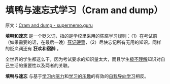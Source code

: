 # 填鸭与速忘式学习（Cram and dump）

原文：[Cram and dump - supermemo.guru](https://supermemo.guru/wiki/Cram_and_dump)

 **填鸭和速忘** 是一个贬义词，指的是学校里采用的陈腐学习规则：（1）在考试前（如果需要的话，在最后一晚）[死记硬背](https://supermemo.guru/wiki/Cramming)，（2）尽快忘记所有无用的知识。同样的贬义词还有 **狂欢和宿醉** 。

全世界的学生都这么干，因为考试要求的知识量太大，而且学生[极不理解](https://supermemo.guru/wiki/Kevin_Kruse:_School_serves_mindless_cramming)知识对自己生活的重要性以及两者的关联。

 **填鸭与速忘** 与基于[学习内驱力](https://supermemo.guru/wiki/Self-directed_learning)和[学习的乐趣](https://supermemo.guru/wiki/Pleasure_of_learning)的有效的[自我导向学习](https://supermemo.guru/wiki/Self-directed_learning)相反。